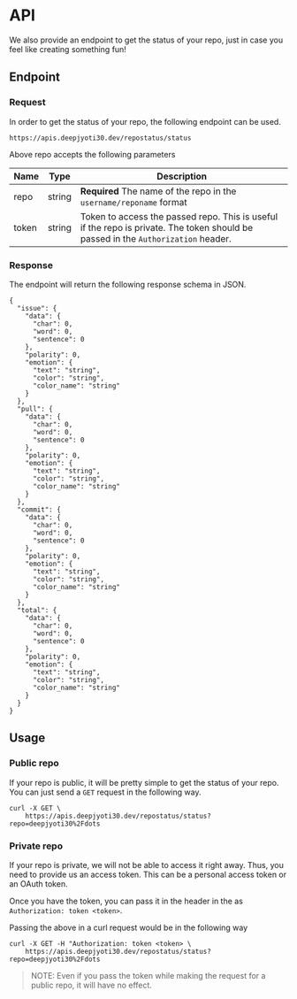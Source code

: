 # API

We also provide an endpoint to get the status of your repo, just in case you feel like creating something fun!

## Endpoint

### Request

In order to get the status of your repo, the following endpoint can be used.

`https://apis.deepjyoti30.dev/repostatus/status`

Above repo accepts the following parameters

| Name | Type | Description |
| ---- | ---- | ----------- |
| repo | string | **Required** The name of the repo in the `username/reponame` format |
| token | string | Token to access the passed repo. This is useful if the repo is private. The token should be passed in the `Authorization` header. |


### Response

The endpoint will return the following response schema in JSON.

```
{
  "issue": {
    "data": {
      "char": 0,
      "word": 0,
      "sentence": 0
    },
    "polarity": 0,
    "emotion": {
      "text": "string",
      "color": "string",
      "color_name": "string"
    }
  },
  "pull": {
    "data": {
      "char": 0,
      "word": 0,
      "sentence": 0
    },
    "polarity": 0,
    "emotion": {
      "text": "string",
      "color": "string",
      "color_name": "string"
    }
  },
  "commit": {
    "data": {
      "char": 0,
      "word": 0,
      "sentence": 0
    },
    "polarity": 0,
    "emotion": {
      "text": "string",
      "color": "string",
      "color_name": "string"
    }
  },
  "total": {
    "data": {
      "char": 0,
      "word": 0,
      "sentence": 0
    },
    "polarity": 0,
    "emotion": {
      "text": "string",
      "color": "string",
      "color_name": "string"
    }
  }
}
```

## Usage

### Public repo

If your repo is public, it will be pretty simple to get the status of your repo. You can just send a `GET` request in the following way.

```
curl -X GET \
    https://apis.deepjyoti30.dev/repostatus/status?repo=deepjyoti30%2Fdots
```

### Private repo

If your repo is private, we will not be able to access it right away. Thus, you need to provide us an access token. This can be a personal access token or an OAuth token.

Once you have the token, you can pass it in the header in the as `Authorization: token <token>`.

Passing the above in a curl request would be in the following way

```
curl -X GET -H "Authorization: token <token> \
    https://apis.deepjyoti30.dev/repostatus/status?repo=deepjyoti30%2Fdots
```

>NOTE: Even if you pass the token while making the request for a public repo, it will have no effect.
